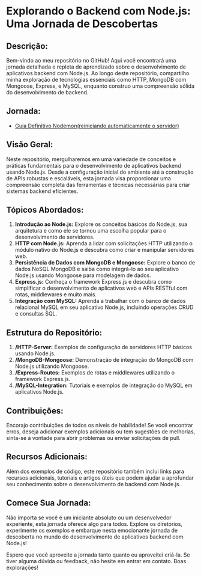 # Explorando o Backend com Node.js: Uma Jornada de Descobertas

## Descrição:
Bem-vindo ao meu repositório no GitHub! Aqui você encontrará uma jornada detalhada e repleta de aprendizado sobre o desenvolvimento de aplicativos backend com Node.js. Ao longo deste repositório, compartilho minha exploração de tecnologias essenciais como HTTP, MongoDB com Mongoose, Express, e MySQL, enquanto construo uma compreensão sólida do desenvolvimento de backend.

## Jornada:
- [Guia Definitivo Nodemon(reiniciando automaticamente o servidor)](https://github.com/elisioMassaqui/Jornada-Node/blob/main/Guia%20de%20Nodemon%20Definitivo.md)

## Visão Geral:
Neste repositório, mergulharemos em uma variedade de conceitos e práticas fundamentais para o desenvolvimento de aplicativos backend usando Node.js. Desde a configuração inicial do ambiente até a construção de APIs robustas e escaláveis, esta jornada visa proporcionar uma compreensão completa das ferramentas e técnicas necessárias para criar sistemas backend eficientes.

## Tópicos Abordados:

1. **Introdução ao Node.js:** Explore os conceitos básicos do Node.js, sua arquitetura e como ele se tornou uma escolha popular para o desenvolvimento de servidores.
2. **HTTP com Node.js:** Aprenda a lidar com solicitações HTTP utilizando o módulo nativo do Node.js e descubra como criar e manipular servidores web.
3. **Persistência de Dados com MongoDB e Mongoose:** Explore o banco de dados NoSQL MongoDB e saiba como integrá-lo ao seu aplicativo Node.js usando Mongoose para modelagem de dados.
4. **Express.js:** Conheça o framework Express.js e descubra como simplificar o desenvolvimento de aplicativos web e APIs RESTful com rotas, middlewares e muito mais.
5. **Integração com MySQL:** Aprenda a trabalhar com o banco de dados relacional MySQL em seu aplicativo Node.js, incluindo operações CRUD e consultas SQL.

## Estrutura do Repositório:

1. **/HTTP-Server:** Exemplos de configuração de servidores HTTP básicos usando Node.js.
2. **/MongoDB-Mongoose:** Demonstração de integração do MongoDB com Node.js utilizando Mongoose.
3. **/Express-Routes:** Exemplos de rotas e middlewares utilizando o framework Express.js.
4. **/MySQL-Integration:** Tutoriais e exemplos de integração do MySQL em aplicativos Node.js.

## Contribuições:
Encorajo contribuições de todos os níveis de habilidade! Se você encontrar erros, deseja adicionar exemplos adicionais ou tem sugestões de melhorias, sinta-se à vontade para abrir problemas ou enviar solicitações de pull.

## Recursos Adicionais:
Além dos exemplos de código, este repositório também inclui links para recursos adicionais, tutoriais e artigos úteis que podem ajudar a aprofundar seu conhecimento sobre o desenvolvimento de backend com Node.js.

## Comece Sua Jornada:
Não importa se você é um iniciante absoluto ou um desenvolvedor experiente, esta jornada oferece algo para todos. Explore os diretórios, experimente os exemplos e embarque nesta emocionante jornada de descoberta no mundo do desenvolvimento de aplicativos backend com Node.js!

Espero que você aproveite a jornada tanto quanto eu aproveitei criá-la. Se tiver alguma dúvida ou feedback, não hesite em entrar em contato. Boas explorações!

